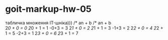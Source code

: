 # goit-markup-hw-05
табличка множення IT-шніка)))
          /* an + b      /* an + b   
          2*0 + 0 = 0   2*0 + 1 = 1   -0+3 = 3
          2*1 + 0 = 2   2*1 + 1 = 3   -1+3 = 2
          2*2 + 0 = 4   2*2 + 1 = 5   -2+3 = 1
          2*3 + 0 = 6   2*3 + 1 = 7
